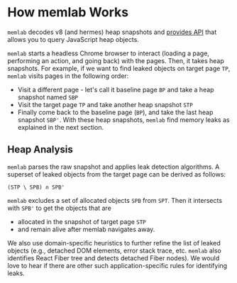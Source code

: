 # How memlab Works
`memlab` decodes v8 (and hermes) heap snapshots and [provides API](/under-construction) that allows you to query JavaScript heap objects.

`memlab` starts a headless Chrome browser to interact (loading a page, performing an action, and going back) with the pages. Then, it takes heap snapshots. For example, if we want to find leaked objects on target page `TP`, `memlab` visits pages in the following order:
* Visit a different page - let's call it baseline page `BP` and take a heap snapshot named `SBP`
* Visit the target page `TP` and take another heap snapshot
`STP`
* Finally come back to the baseline page (`BP`), and take the last heap snapshot `SBP'`.
With these heap snapshots, `memlab` find memory leaks as explained in the next section.

## Heap Analysis
`memlab` parses the raw snapshot and applies leak detection algorithms. A superset of leaked objects from the target page can be derived as follows:

```(STP \ SPB) ∩ SPB'```

`memlab` excludes a set of allocated objects `SPB` from `SPT`. Then it intersects with `SPB'` to get the objects that are
- allocated in the snapshot of target page `STP`
- and remain alive after memlab navigates away.

We also use domain-specific heuristics to further refine the list of leaked objects (e.g., detached DOM elements, error stack trace, etc. `memlab` also identifies React Fiber tree and detects detached Fiber nodes). We would love to hear if there are other such application-specific rules for identifying leaks.
